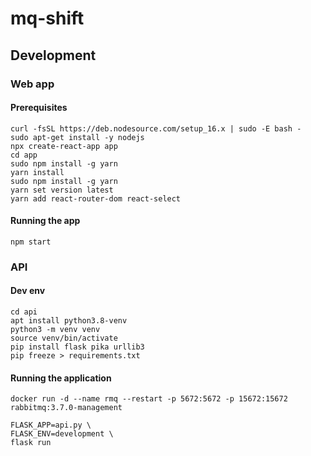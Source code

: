 # mq-shift

## Development
### Web app
#### Prerequisites
```
curl -fsSL https://deb.nodesource.com/setup_16.x | sudo -E bash -
sudo apt-get install -y nodejs
npx create-react-app app
cd app
sudo npm install -g yarn
yarn install
sudo npm install -g yarn
yarn set version latest
yarn add react-router-dom react-select
```

#### Running the app
```
npm start
```

### API
#### Dev env
```
cd api
apt install python3.8-venv
python3 -m venv venv
source venv/bin/activate
pip install flask pika urllib3
pip freeze > requirements.txt
```
#### Running the application
```
docker run -d --name rmq --restart -p 5672:5672 -p 15672:15672 rabbitmq:3.7.0-management

FLASK_APP=api.py \
FLASK_ENV=development \
flask run
```